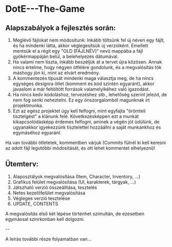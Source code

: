DotE---The-Game
===============

Alapszabályok a fejlesztés során:
---------------------------------

1. Meglévő fájlokat nem módosítunk: Inkább töltsünk fel új néven egy fájlt, és ha mindenki látta, akkor véglegesítsük új verzióként. Emellett mentsük el a régit egy "OLD [FÁJLNÉV]" nevű mappába a fájl gyökérmappáján belül, a belehelyezés dátumával.
2. Ha valami nem tiszta, inkább beszéljük át a tervet újra közösen. Annak nincs értelme, hogy négyen ötfélére gondolunk, és a megvalósítás tök máshogy jön ki, mint az elvárt eredmény.
3. A kommentezés típusát mindenki maga választja meg, de ha nincs egységes designra ötlet (komment és kód szintén egyaránt), akkor javaslom a már feltöltött források valamelyikéhez való igazodást.
4. Ha nincs kedv kódoláshoz, tervezéshez stb., lehetőség szerint jelezd, de nem fog senki neheztelni. Ez egy önszorgalomból magunknak írt projektmunka.
5. Ezt az egész projektet úgy kell felfogni, mint egyfajta "örömteli tisztelgést" a klánunk felé. Következésképpen ezt a munkát kikapcsolódásképp érdemes felfogni, aminek a végén jót üdülünk, de ugyanakkor igyekezzünk tisztelettel hozzáállni a saját munkánkhoz és egymáséhoz egyaránt.

Ha van további ötletetek, kommentben várjuk (Commits fülnél ki kell keresni az adott fájl legutóbbi módosítását, és ott lehet kommentet elhelyezni)!

Ütemterv:
---------

1. Alaposztályok megvalósítása (Item, Character, Inventory, ...)
2. Grafikus felület megvalósítása (UI, karakterek, tárgyak, ...)
3. Játszható verzió összeálítása, tesztelés
4. Netes kezelőfelület megvalósítása
5. Végleges verzió tesztelése
6. UPDATE, CONTENTS

A megvalósítás első két lépése történhet szimultán, de ezesetben egymással szinrkonban kell dolgozni.

--

A leírás további része folyamatban van...
